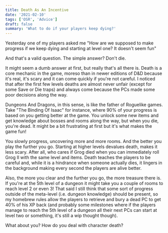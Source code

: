 ```yaml
---
title: Death As An Incentive
date: '2021-02-10'
tags: ['OSR', 'Advice']
draft: false
summary: 'What to do if your players keep dying?'
---
```


Yesterday one of my players asked me "How are we supposed to make progress if we keep dying and starting at level one? It doesn't seem fun"

And that's a valid question. The simple answer? Don't die.

It might seem a dumb answer at first, but really that's all there is. Death is a core mechanic in the game, moreso than in newer editions of D&D because it's real, it's scary and it can come quickly if you're not careful. I noticed that after the first few levels deaths are almost never unfair (except for some Save or Die traps) and always come because the PCs made some poor decisions along the way.

Dungeons And Dragons, in this sense, is like the father of Roguelike games. Take "The Binding Of Isaac" for instance, where 90% of your progress is based on you getting better at the game. You unlock some new items and get knowledge about bosses and rooms along the way, but when you die, you're dead. It might be a bit frustrating at first but it's what makes the game fun!

You slowly progress, uncovering more and more rooms. And the better you play the further you go. Starting at higher levels devalues death, makes it less scary. After all, who cares if Grog died when you can immediately roll Grog II with the same level and items. Death teaches the players to be careful and, while it is a hindrance when someone actually dies, it lingers in the background making every second the players are alive better.

Also, the more you clear and the further you go, the more treasure there is. If you're at the 5th level of a dungeon it might take you a couple of rooms to reach level 2 or even 3! That said I still think that some sort of progress outside of the meta-level (i.e. dungeon knowledge) should be present, so my homebrew rules allow the players to retrieve and bury a dead PC to get 40% of his XP back (and probably some milestones where if the players manage to reach the 5th level of a dungeon all their next PCs can start at level two or something, it's still a wip thought though).

What about you? How do you deal with character death?
